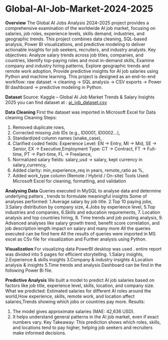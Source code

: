 # Global-AI-Job-Market-2024-2025

**Overview**
The Global AI Jobs Analysis 2024–2025 project provides a comprehensive examination of the worldwide AI job market, focusing on salaries, job roles, experience levels, skills demand, industries, and geographic trends. This project combines data cleaning, SQL-based analysis, Power BI visualizations, and predictive modeling to deliver actionable insights for job seekers, recruiters, and industry analysts.
Key objectives:
Analyze salary trends across job titles, companies, and countries,
Identify top-paying roles and most in-demand skills,
Examine company and industry hiring patterns,
Explore geographic trends and remote work adoption,
Provide predictive insights for AI job salaries using Python and machine learning.
This project is designed as an end-to-end workflow: raw dataset → cleaning → SQL analysis → CSV exports → Power BI dashboard → predictive modeling in Python.

**Dataset**
Source: Kaggle – Global AI Job Market Trends & Salary Insights 2025
 you can find dataset at : [ai_job_dataset.csv](ai_job_dataset.csv)

**Data Cleaning**
First the dataset was imported in Microsoft Excel for Data cleaning 
Cleaning Steps:
1. Removed duplicate rows,
2. Corrected missing Job IDs (e.g., ID0001, ID0002…),
3. Standardized column names (snake_case),
4. Clarified coded fields:
Experience Level: EN → Entry, MI → Mid, SE → Senior, EX → Executive,Employment Type: CT → Contract, FT → Full-time, PT → Part-time, FL → Freelance,
5. Normalized salary fields: salary_usd → salary, kept currency in salary_currency,
6. Added clarity: min_experience_req in years, remote_ratio as %,
7. Added work_type column (Remote / Hybrid / On-site)
Tools Used: Microsoft Excel for cleaning, formatting, and validation

**Analysing Data**
Queries executed in MySQL to analyse data and determine underlying patters , trends to formulate meaningful insights
Some of analyses performed:
1.Average salary by job title.
2.Top 10 paying jobs,
3.Salary distribution by company size,
4.Jobs by experience level,
5.Top industries and companies,
6.Skills and education requirements,
7. Location analysis and top countries hiring,
8. Time trends and job posting analysis,
9. Advanced analyses like salary growth trend, benefit score correlation, and job description length impact on salary and many more
All the queries executed can be find here
All the results of queries were imported in MS excel as CSv file for visualization and Further analysis using Python.

**Visualization**
For visualizing data PowerBI desktop was used . entire report was divided into 5 pages for efficient storytelling.
1.Salary insights,
2.Experience & skills insights
3.Company & industry insights
4.Location analysis & insights
5.Time trends and analysis
Dashboard can be find in the following Power Bi file.

**Predictive Analysis**
We built a model to predict AI job salaries based on factors like job title, experience level, skills, location, and company size.
What we predicted:
Estimated salaries for different AI roles around the world,How experience, skills, remote work, and location affect salaries,Trends showing which jobs or countries pay more.
Results:
1. The model gives approximate salaries (MAE: 42,636 USD).
2. It helps understand general patterns in the AI job market, even if exact numbers vary.
Key Takeaway:
This prediction shows which roles, skills, and locations tend to pay higher, helping job seekers and recruiters make informed decisions.

